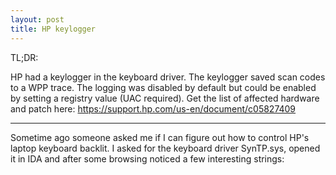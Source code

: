 ```yaml
---
layout: post
title: HP keylogger
---
```


TL;DR:

HP had a keylogger in the keyboard driver. The keylogger saved scan codes to a WPP trace. The logging was disabled by default but could be enabled by setting a registry value (UAC required).
Get the list of affected hardware and patch here: https://support.hp.com/us-en/document/c05827409

***
Sometime ago someone asked me if I can figure out how to control HP's laptop keyboard backlit. I asked for the keyboard driver SynTP.sys, opened it in IDA and after some browsing noticed a few interesting strings:
